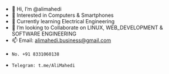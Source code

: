 - 👋 Hi, I’m @alimahedi
- 👀 Interested in Computers & Smartphones
- 🌱 Currently learning Electrical Engineering
- 💞️ I’m looking to Collaborate on LINUX, WEB_DEVELOPMENT & SOFTWARE ENGINEERING
- 📫 Email: alimahedi.business@gmail.com
-     No. +91 8331060138 
-     Telegram: t.me/AliMahedi
